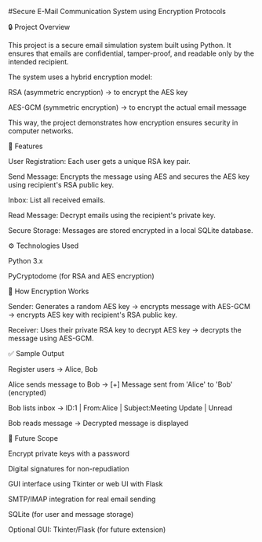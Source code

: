 #Secure E-Mail Communication System using Encryption Protocols

🔒 Project Overview

This project is a secure email simulation system built using Python.
It ensures that emails are confidential, tamper-proof, and readable only by the intended recipient.

The system uses a hybrid encryption model:

RSA (asymmetric encryption) → to encrypt the AES key

AES-GCM (symmetric encryption) → to encrypt the actual email message

This way, the project demonstrates how encryption ensures security in computer networks.

🎯 Features

User Registration: Each user gets a unique RSA key pair.

Send Message: Encrypts the message using AES and secures the AES key using recipient's RSA public key.

Inbox: List all received emails.

Read Message: Decrypt emails using the recipient's private key.

Secure Storage: Messages are stored encrypted in a local SQLite database.

⚙️ Technologies Used

Python 3.x

PyCryptodome (for RSA and AES encryption)

🔑 How Encryption Works

Sender: Generates a random AES key → encrypts message with AES-GCM → encrypts AES key with recipient's RSA public key.

Receiver: Uses their private RSA key to decrypt AES key → decrypts the message using AES-GCM.

✅ Sample Output

Register users → Alice, Bob

Alice sends message to Bob → [+] Message sent from 'Alice' to 'Bob' (encrypted)

Bob lists inbox → ID:1 | From:Alice | Subject:Meeting Update | Unread

Bob reads message → Decrypted message is displayed

🔮 Future Scope

Encrypt private keys with a password

Digital signatures for non-repudiation

GUI interface using Tkinter or web UI with Flask

SMTP/IMAP integration for real email sending

SQLite (for user and message storage)

Optional GUI: Tkinter/Flask (for future extension)
